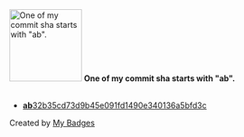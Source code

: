 <img src="https://my-badges.github.io/my-badges/ab-commit.png" alt="One of my commit sha starts with &quot;ab&quot;." title="One of my commit sha starts with &quot;ab&quot;." width="128">
<strong>One of my commit sha starts with &quot;ab&quot;.</strong>
<br><br>

- <a href="https://github.com/VandalByte/dedsec-grub2-theme/commit/ab32b35cd73d9b45e091fd1490e340136a5bfd3c"><strong>ab</strong>32b35cd73d9b45e091fd1490e340136a5bfd3c</a>


Created by <a href="https://github.com/my-badges/my-badges">My Badges</a>